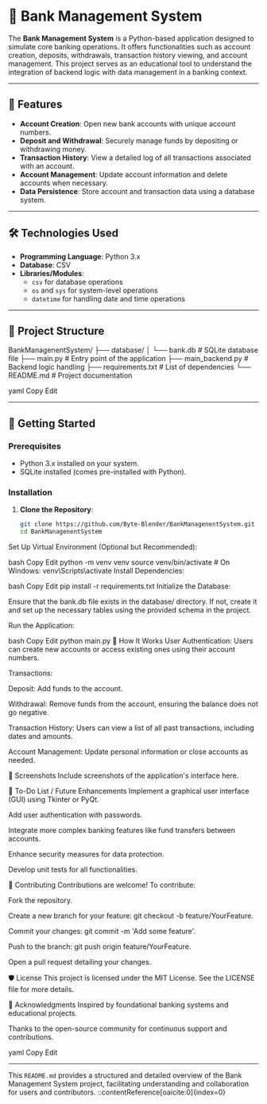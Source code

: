 # 🏦 Bank Management System

The **Bank Management System** is a Python-based application designed to simulate core banking operations. It offers functionalities such as account creation, deposits, withdrawals, transaction history viewing, and account management. This project serves as an educational tool to understand the integration of backend logic with data management in a banking context.

---

## 📌 Features

- **Account Creation**: Open new bank accounts with unique account numbers.
- **Deposit and Withdrawal**: Securely manage funds by depositing or withdrawing money.
- **Transaction History**: View a detailed log of all transactions associated with an account.
- **Account Management**: Update account information and delete accounts when necessary.
- **Data Persistence**: Store account and transaction data using a database system.

---

## 🛠️ Technologies Used

- **Programming Language**: Python 3.x
- **Database**: CSV
- **Libraries/Modules**:
  - `csv` for database operations
  - `os` and `sys` for system-level operations
  - `datetime` for handling date and time operations

---

## 📂 Project Structure

BankManagenentSystem/ ├── database/ │ └── bank.db # SQLite database file ├── main.py # Entry point of the application ├── main_backend.py # Backend logic handling ├── requirements.txt # List of dependencies └── README.md # Project documentation

yaml
Copy
Edit

---

## 🚀 Getting Started

### Prerequisites

- Python 3.x installed on your system.
- SQLite installed (comes pre-installed with Python).

### Installation

1. **Clone the Repository**:

   ```bash
   git clone https://github.com/Byte-Blender/BankManagenentSystem.git
   cd BankManagenentSystem
Set Up Virtual Environment (Optional but Recommended):

bash
Copy
Edit
python -m venv venv
source venv/bin/activate     # On Windows: venv\Scripts\activate
Install Dependencies:

bash
Copy
Edit
pip install -r requirements.txt
Initialize the Database:

Ensure that the bank.db file exists in the database/ directory. If not, create it and set up the necessary tables using the provided schema in the project.

Run the Application:

bash
Copy
Edit
python main.py
🧠 How It Works
User Authentication: Users can create new accounts or access existing ones using their account numbers.

Transactions:

Deposit: Add funds to the account.

Withdrawal: Remove funds from the account, ensuring the balance does not go negative.

Transaction History: Users can view a list of all past transactions, including dates and amounts.

Account Management: Update personal information or close accounts as needed.

📸 Screenshots
Include screenshots of the application's interface here.

📝 To-Do List / Future Enhancements
 Implement a graphical user interface (GUI) using Tkinter or PyQt.

 Add user authentication with passwords.

 Integrate more complex banking features like fund transfers between accounts.

 Enhance security measures for data protection.

 Develop unit tests for all functionalities.

🤝 Contributing
Contributions are welcome! To contribute:

Fork the repository.

Create a new branch for your feature: git checkout -b feature/YourFeature.

Commit your changes: git commit -m 'Add some feature'.

Push to the branch: git push origin feature/YourFeature.

Open a pull request detailing your changes.

🛡️ License
This project is licensed under the MIT License. See the LICENSE file for more details.

🙏 Acknowledgments
Inspired by foundational banking systems and educational projects.

Thanks to the open-source community for continuous support and contributions.

yaml
Copy
Edit

---

This `README.md` provides a structured and detailed overview of the Bank Management System project, facilitating understanding and collaboration for users and contributors.
::contentReference[oaicite:0]{index=0}
